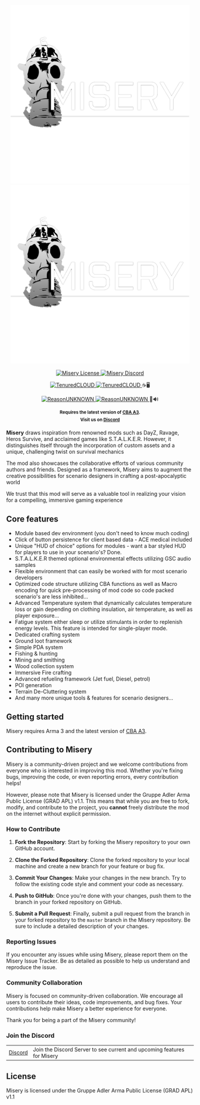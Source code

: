 <p align="center">
    <img src="https://github.com/TenuredCLOUD/Misery/blob/5bd3760486c5aafddca074dbba98186ce364859b/banners/Miserylogo2k.png#gh-light-mode-only" width="480">
    <img src="https://github.com/TenuredCLOUD/Misery/blob/5bd3760486c5aafddca074dbba98186ce364859b/banners/Miserylogo2k.png#gh-dark-mode-only" width="480">
</p>

<p align="center">
    <a href="https://github.com/TenuredCLOUD/Misery/blob/0011ccf41fd157acfad707dfe1cd315c6ce1653d/LICENSE.txt">
    <img src="https://img.shields.io/badge/License-GRAD%20APL%20v1.1-orange.svg?style=flat-square" alt="Misery License">
    </a>
    <a href="https://discord.gg/5gD3DwZqkK">
        <img src="https://img.shields.io/badge/Discord-Join-blue.svg?style=flat-square" alt="Misery Discord">
    </a>
</p>

<p align="center">
    <a href="https://github.com/TenuredCLOUD">
        <img src="https://img.shields.io/badge/Code-TenuredCLOUD-blue?style=flat-square" alt="TenuredCLOUD">
        <img src="https://img.shields.io/badge/3D%20Modeling-TenuredCLOUD-green?style=flat-square" alt="TenuredCLOUD">
    </a>
    ☕🖥️
</p>
<p align="center">
    <a href="https://github.com/audioDeveloperProfile">
        <img src="https://img.shields.io/badge/Artwork-Name-red?style=flat-square" alt="ReasonUNKNOWN">
        <img src="https://img.shields.io/badge/Audio%20Developer-Name-orange?style=flat-square" alt="ReasonUNKNOWN">
    </a>
    🎨🔊
</p>

<p align="center">
    <sup><strong>Requires the latest version of <a href="https://github.com/CBATeam/CBA_A3/releases">CBA A3</a>.<br/>
    Visit us on <a href="https://discord.gg/5gD3DwZqkK">Discord</a></strong></sup>
</p>

**Misery** draws inspiration from renowned mods such as DayZ, Ravage, Heros Survive, and acclaimed games like S.T.A.L.K.E.R. However, it distinguishes itself through the incorporation of custom assets and a unique, challenging twist on survival mechanics

The mod also showcases the collaborative efforts of various community authors and friends. Designed as a framework, Misery aims to augment the creative possibilities for scenario designers in crafting a post-apocalyptic world

We trust that this mod will serve as a valuable tool in realizing your vision for a compelling, immersive gaming experience

## Core features

- Module based dev environment (you don't need to know much coding)
- Click of button persistence for client based data - ACE medical included
- Unique "HUD of choice" options for modules - want a bar styled HUD for players to use in your scenario's? Done.
- S.T.A.L.K.E.R themed optional environmental effects utilizing GSC audio samples
- Flexible environment that can easily be worked with for most scenario developers
- Optimized code structure utilizing CBA functions as well as Macro encoding for quick pre-processing of mod code so code packed scenario's are less inhibited...
- Advanced Temperature system that dynamically calculates temperature loss or gain depending on clothing insulation, air temperature, as well as player exposure...
- Fatigue system either sleep or utilize stimulants in order to replenish energy levels. This feature is intended for single-player mode.
- Dedicated crafting system
- Ground loot framework
- Simple PDA system
- Fishing & hunting
- Mining and smithing
- Wood collection system
- Immersive Fire crafting
- Advanced refueling framework (Jet fuel, Diesel, petrol)
- POI generation
- Terrain De-Cluttering system
- And many more unique tools & features for scenario designers...

## Getting started

Misery requires Arma 3 and the latest version of <a href="https://github.com/CBATeam/CBA_A3/releases">CBA A3</a>.

## Contributing to Misery

Misery is a community-driven project and we welcome contributions from everyone who is interested in improving this mod. Whether you're fixing bugs, improving the code, or even reporting errors, every contribution helps!

However, please note that Misery is licensed under the Gruppe Adler Arma Public License (GRAD APL) v1.1. This means that while you are free to fork, modify, and contribute to the project, you **cannot** freely distribute the mod on the internet without explicit permission.

### How to Contribute

1. **Fork the Repository**: Start by forking the Misery repository to your own GitHub account.

2. **Clone the Forked Repository**: Clone the forked repository to your local machine and create a new branch for your feature or bug fix.

3. **Commit Your Changes**: Make your changes in the new branch. Try to follow the existing code style and comment your code as necessary.

4. **Push to GitHub**: Once you're done with your changes, push them to the branch in your forked repository on GitHub.

5. **Submit a Pull Request**: Finally, submit a pull request from the branch in your forked repository to the `master` branch in the Misery repository. Be sure to include a detailed description of your changes.

### Reporting Issues

If you encounter any issues while using Misery, please report them on the Misery Issue Tracker. Be as detailed as possible to help us understand and reproduce the issue.

### Community Collaboration

Misery is focused on community-driven collaboration. We encourage all users to contribute their ideas, code improvements, and bug fixes. Your contributions help make Misery a better experience for everyone.

Thank you for being a part of the Misery community!

### Join the Discord

<table>
  <tr>
    <td><a href="https://discord.gg/5gD3DwZqkK">Discord</a></td>
    <td>Join the Discord Server to see current and upcoming features for Misery</td>
  </tr>
</table>

## License

Misery is licensed under the Gruppe Adler Arma Public License (GRAD APL) v1.1
